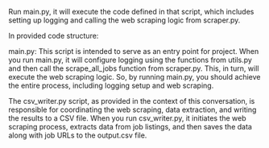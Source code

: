 Run main.py, it will execute the code defined in that script, which includes setting up logging and calling the web 
scraping logic from scraper.py.

In provided code structure:

main.py: This script is intended to serve as an entry point for project. When you run main.py, it will configure 
logging using the functions from utils.py and then call the scrape_all_jobs function from scraper.py. 
This, in turn, will execute the web scraping logic.
So, by running main.py, you should achieve the entire process, including logging setup and web scraping.

The csv_writer.py script, as provided in the context of this conversation, is responsible for coordinating the 
web scraping, data extraction, and writing the results to a CSV file.
When you run csv_writer.py, it initiates the web scraping process, extracts data from job listings, and then saves 
the data along with job URLs to the output.csv file.